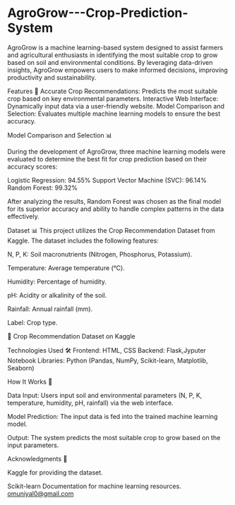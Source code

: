 # AgroGrow---Crop-Prediction-System
AgroGrow is a machine learning-based system designed to assist farmers and agricultural enthusiasts in identifying the most suitable crop to grow based on soil and environmental conditions. By leveraging data-driven insights, AgroGrow empowers users to make informed decisions, improving productivity and sustainability.

Features 🚀
Accurate Crop Recommendations: Predicts the most suitable crop based on key environmental parameters.
Interactive Web Interface: Dynamically input data via a user-friendly website.
Model Comparison and Selection: Evaluates multiple machine learning models to ensure the best accuracy.

Model Comparison and Selection 📊

During the development of AgroGrow, three machine learning models were evaluated to determine the best fit for crop prediction based on their accuracy scores:

Logistic Regression: 94.55%
Support Vector Machine (SVC): 96.14%
Random Forest: 99.32%

After analyzing the results, Random Forest was chosen as the final model for its superior accuracy and ability to handle complex patterns in the data effectively.

Dataset 📊
This project utilizes the Crop Recommendation Dataset from Kaggle. The dataset includes the following features:

N, P, K: Soil macronutrients (Nitrogen, Phosphorus, Potassium).

Temperature: Average temperature (°C).

Humidity: Percentage of humidity.

pH: Acidity or alkalinity of the soil.

Rainfall: Annual rainfall (mm).

Label: Crop type.

🔗 Crop Recommendation Dataset on Kaggle

Technologies Used 🛠️
Frontend: HTML, CSS
Backend: Flask,Jyputer Notebook
Libraries: Python (Pandas, NumPy, Scikit-learn, Matplotlib, Seaborn)

How It Works 🤖

Data Input: Users input soil and environmental parameters (N, P, K, temperature, humidity, pH, rainfall) via the web interface.

Model Prediction: The input data is fed into the trained machine learning model.

Output: The system predicts the most suitable crop to grow based on the input parameters.

Acknowledgments 🙏

Kaggle for providing the dataset.

Scikit-learn Documentation for machine learning resources.
omuniyal0@gmail.com
